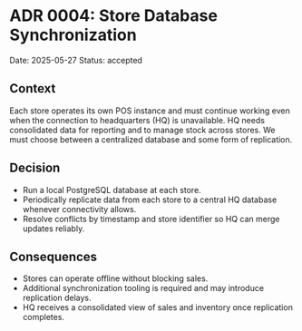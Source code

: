 # ADR 0004: Store Database Synchronization

Date: 2025-05-27
Status: accepted

## Context

Each store operates its own POS instance and must continue working even when the connection to headquarters (HQ) is unavailable. HQ needs consolidated data for reporting and to manage stock across stores. We must choose between a centralized database and some form of replication.

## Decision

- Run a local PostgreSQL database at each store.
- Periodically replicate data from each store to a central HQ database whenever connectivity allows.
- Resolve conflicts by timestamp and store identifier so HQ can merge updates reliably.

## Consequences

- Stores can operate offline without blocking sales.
- Additional synchronization tooling is required and may introduce replication delays.
- HQ receives a consolidated view of sales and inventory once replication completes.
